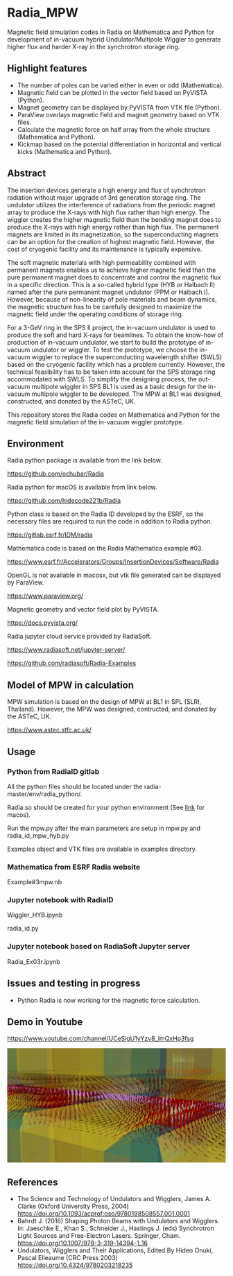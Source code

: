 # Radia_MPW
Magnetic field simulation codes in Radia on Mathematica and Python for development of in-vacuum hybrid Undulator/Multipole Wiggler to generate higher flux and harder X-ray in the synchrotron storage ring.

## Highlight features
- The number of poles can be varied either in even or odd (Mathematica). 
- Magnetic field can be plotted in the vector field based on PyVISTA (Python).
- Magnet geometry can be displayed by PyVISTA from VTK file (Python).
- ParaView overlays magnetic field and magnet geometry based on VTK files.
- Calculate the magnetic force on half array from the whole structure (Mathematica and Python).
- Kickmap based on the potential differentiation in horizontal and vertical kicks (Mathematica and Python).

## Abstract
The insertion devices generate a high energy and flux of synchrotron radiation without major upgrade of 3rd generation storage ring. The undulator utilizes the interference of radiations from the periodic magnet array to produce the X-rays with high flux rather than high energy. The wiggler creates the higher magnetic field than the bending magnet does to produce the X-rays with high energy rather than high flux. The permanent magnets are limited in its magnetization, so the superconducting magnets can be an option for the creation of highest magnetic field. However, the cost of cryogenic facility and its maintenance is typically expensive.

The soft magnetic materials with high permeability combined with permanent magnets enables us to achieve higher magnetic field than the pure permanent magnet does to concentrate and control the magnetic flux in a specific direction. This is a so-called hybrid type (HYB or Halbach II) named after the pure permanent magnet undulator (PPM or Halbach I). However, because of non-linearity of pole materials and beam dynamics, the magnetic structure has to be carefully designed to maximize the magnetic field under the operating conditions of storage ring.

For a 3-GeV ring in the SPS II project, the in-vacuum undulator is used to produce the soft and hard X-rays for beamlines. To obtain the know-how of production of in-vacuum undulator, we start to build the prototype of in-vacuum undulator or wiggler. To test the prototype, we choose the in-vacuum wiggler to replace the superconducting wavelength shifter (SWLS) based on the cryogenic facility which has a problem currently. However, the technical feasibility has to be taken into account for the SPS storage ring accommodated with SWLS. To simplify the designing process, the out-vacuum multipole wiggler in SPS BL1 is used as a basic design for the in-vacuum multipole wiggler to be developed. The MPW at BL1 was designed, constructed, and donated by the ASTeC, UK.

This repository stores the Radia codes on Mathematica and Python for the magnetic field simulation of the in-vacuum wiggler prototype.

## Environment
Radia python package is available from the link below.

https://github.com/ochubar/Radia

Radia python for macOS is available from link below.

https://github.com/hidecode221b/Radia

Python class is based on the Radia ID developed by the ESRF, so the necessary files are required to run the code in addition to Radia python.

https://gitlab.esrf.fr/IDM/radia

Mathematica code is based on the Radia Mathematica example #03.

https://www.esrf.fr/Accelerators/Groups/InsertionDevices/Software/Radia

OpenGL is not available in macosx, but vtk file generated can be displayed by ParaView.

https://www.paraview.org/

Magnetic geometry and vector field plot by PyVISTA.

https://docs.pyvista.org/

Radia jupyter cloud service provided by RadiaSoft.

https://www.radiasoft.net/jupyter-server/

https://github.com/radiasoft/Radia-Examples

## Model of MPW in calculation
MPW simulation is based on the design of MPW at BL1 in SPL (SLRI, Thailand). However, the MPW was designed, contructed, and donated by the ASTeC, UK.

https://www.astec.stfc.ac.uk/

## Usage
### Python from RadiaID gitlab
All the python files should be located under the radia-master/env/radia_python/.

Radia.so should be created for your python environment (See [link](https://github.com/hidecode221b/Radia) for macos).

Run the mpw.py after the main parameters are setup in mpw.py and radia_id_mpw_hyb.py 

Examples object and VTK files are available in examples directory.

### Mathematica from ESRF Radia website
Example#3mpw.nb

### Jupyter notebook with RadiaID
Wiggler_HYB.ipynb

radia_id.py

### Jupyter notebook based on RadiaSoft Jupyter server
Radia_Ex03r.ipynb

## Issues and testing in progress
- Python Radia is now working for the magnetic force calculation.

## Demo in Youtube
https://www.youtube.com/channel/UCeSigU1yYzv8_lmQxHp3fsg


![VectorField](https://github.com/hidecode221b/Radia_MPW/blob/main/images/Screen%20Shot%202022-02-03%20at%2020.05.15.png "ParaView 3D magnetic field visualization with magnet geometry")

## References
- The Science and Technology of Undulators and Wigglers, James A. Clarke (Oxford University Press, 2004) https://doi.org/10.1093/acprof:oso/9780198508557.001.0001
- Bahrdt J. (2016) Shaping Photon Beams with Undulators and Wigglers. In: Jaeschke E., Khan S., Schneider J., Hastings J. (eds) Synchrotron Light Sources and Free-Electron Lasers. Springer, Cham. https://doi.org/10.1007/978-3-319-14394-1_16
- Undulators, Wigglers and Their Applications, Edited By Hideo Onuki, Pascal Elleaume (CRC Press 2003) https://doi.org/10.4324/9780203218235 
